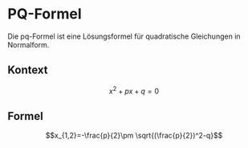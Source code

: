 # PQ-Formel
Die pq-Formel ist eine Lösungsformel für quadratische Gleichungen in Normalform.

## Kontext

$$x^2+px+q=0$$

## Formel

$$x_{1,2}=-\frac{p}{2}\pm \sqrt{(\frac{p}{2})^2-q}$$
